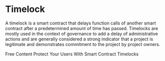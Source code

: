 # Timelock

A timelock is a smart contract that delays function calls of another smart contract after a predetermined amount of time has passed. Timelocks are mostly used in the context of governance to add a delay of administrative actions and are generally considered a strong indicator that a project is legitimate and demonstrates commitment to the project by project owners.

<ResourceGroupTitle>Free Content</ResourceGroupTitle>
<BadgeLink badgeText='Read' colorScheme='yellow' href='https://blog.openzeppelin.com/protect-your-users-with-smart-contract-timelocks/'>Protect Your Users With Smart Contract Timelocks</BadgeLink>